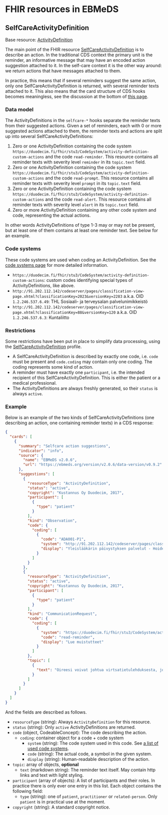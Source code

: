 # FHIR resources in EBMeDS

## SelfCareActivityDefinition

Base resource: [ActivityDefinition](https://www.hl7.org/fhir/activitydefinition.html)

The main point of the FHIR resource [SelfCareActivityDefinition](https://simplifier.net/DuodecimCDS/SelfCareActivityDefinition/) is to describe an action. In the traditional CDS context the primary unit is the reminder, an informative message that may have an encoded action suggestion attached to it. In the self-care context it is the other way around: we return actions that have messages attached to them.

In practice, this means that if several reminders suggest the same action, only one SelfCareActivityDefinition is returned, with several reminder texts attached to it. This also means that the card structure of CDS hooks becomes meaningless, see the discussion at the bottom of [this page](cds-hooks.md#customselfcarecardformat).

### Data model

The ActivityDefinitions in the `selfcare-*` hooks separate the reminder texts from their suggested actions. Given a set of reminders, each with 0 or more suggested actions attached to them, the reminder texts and actions are split up into several SelfCareActivityDefinitions:

1. Zero or one ActivityDefinition containing the code system `https://duodecim.fi/fhir/stu3/CodeSystem/activity-definition-custom-actions` and the code `read-reminder`. This resource contains all reminder texts with severity level `reminder` in its `topic.text` field.
2. Zero or one ActivityDefinition containing the code system `https://duodecim.fi/fhir/stu3/CodeSystem/activity-definition-custom-actions` and the code `read-prompt`. This resource contains all reminder texts with severity level `prompt` in its `topic.text` field.
3. Zero or one ActivityDefinition containing the code system `https://duodecim.fi/fhir/stu3/CodeSystem/activity-definition-custom-actions` and the code `read-alert`. This resource contains all reminder texts with severity level `alert` in its `topic.text` field.
4. Zero or more ActivityDefinition containing any other code system and code, representing the actual actions.

In other words ActivityDefinitions of type 1-3 may or may not be present, but at least one of them contains at least one reminder text. See below for an example.

### Code systems

These code systems are used when coding an ActivityDefinition. See the [code systems page](code-systems.md) for more detailed information.

* `https://duodecim.fi/fhir/stu3/CodeSystem/activity-definition-custom-actions`: custom codes identifying special types of ActivityDefinitions, like above.
* `http://91.202.112.142/codeserver/pages/classification-view-page.xhtml?classificationKey=2023&versionKey=2283` a.k.a. OID `1.2.246.537.6.49`: THL Sosiaali- ja terveysalan palvelunimikkeistö
* `http://91.202.112.142/codeserver/pages/classification-view-page.xhtml?classificationKey=88&versionKey=120` a.k.a. OID `1.2.246.537.6.3`: Kuntaliitto

### Restrictions

Some restrictions have been put in place to simplify data processing, using the [SelfCareActivityDefinition](https://simplifier.net/DuodecimCDS/SelfCareActivityDefinition/) profile.

* A SelfCareActivityDefinition is described by exactly one code, i.e. `code` must be present and `code.coding` may contain only one coding. The coding represents some kind of action.
* A reminder must have exactly one `participant`, i.e. the intended recipient of this SelfCareActivityDefinition. This is either the patient or a medical professional.
* The ActivityDefinitions are always freshly generated, so their `status` is always `active`.

### Example

Below is an example of the two kinds of SelfCareActivityDefinitions (one describing an action, one containing reminder texts) in a CDS response:

```json
{
  "cards": [
    {
      "summary": "Selfcare action suggestions",
      "indicator": "info",
      "source": {
        "name": "EBMeDS v2.0.6",
        "url": "https://ebmeds.org/version/v2.0.6/data-version/v0.9.2"
      },
      "suggestions": [
        {
          "resourceType": "ActivityDefinition",
          "status": "active",
          "copyright": "Kustannus Oy Duodecim, 2017",
          "participant": [
            {
              "type": "patient"
            }
          ],
          "kind": "Observation",
          "code": {
            "coding": [
              {
                "code": "ADA001-P1",
                "system": "http://91.202.112.142/codeserver/pages/classification-view-page.xhtml?classificationKey=2023&versionKey=2283",
                "display": "Yleislääkärin päivystyksen palvelut - Hoidetaan päivystyksenä"
              }
            ]
          }
        },
        {
          "resourceType": "ActivityDefinition",
          "status": "active",
          "copyright": "Kustannus Oy Duodecim, 2017",
          "participant": [
            {
              "type": "patient"
            }
          ],
          "kind": "CommunicationRequest",
          "code": {
            "coding": [
              {
                "system": "https://duodecim.fi/fhir/stu3/CodeSystem/activity-definition-custom-actions",
                "code": "read-reminder",
                "display": "Lue muistutteet"
              }
            ]
          },
          "topic": [
            {
              "text": "Oireesi voivat johtua virtsatietulehduksesta, joka voi olla munuaistasoinen. Hakeudu päivystysvastaanotolle."
            }
          ]
        }
      ]
    }
  ]
}
```

And the fields are described as follows.

* `resourceType` (string): Always `ActivityDefinition` for this resource.
* `status` (string): Only `active` ActivityDefinitions are returned.
* `code` (object, CodeableConcept): The code describing the action.
    * `coding`: container object for a code + code system
        * `system` (string): The code system used in this code. See [a list of used code systems](code-systems.html).
        * `code` (string): The actual code, a symbol in the given system.
        * `display` (string): Human-readable description of the action.
* `topic`: array of objects, **optional**
    * `text` (markdown string): The reminder text itself. May contain http links and text with light styling.
* `participant` (array of objects): A list of participants and their roles. In practice there is only ever one entry in this list. Each object contains the following field:
    * `type` (string): one of `patient`, `practitioner` or `related-person`. Only `patient` is in practical use at the moment.
* `copyright` (string): A standard copyright notice.